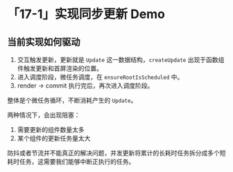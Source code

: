 # 「17-1」实现同步更新 Demo

## 当前实现如何驱动

1. 交互触发更新，更新就是 `Update` 这一数据结构，`createUpdate` 出现于函数组件触发更新和首屏渲染的位置。
1. 进入调度阶段，微任务调度，在 `ensureRootIsScheduled` 中。
1. render -> commit 执行完后，再次进入调度阶段。

整体是个微任务循环，不断消耗产生的 `Update`。

两种情况下，会出现阻塞：

1. 需要更新的组件数量太多
1. 某个组件的更新任务量太大

防抖或者节流并不能真正的解决问题，并发更新将累计的长耗时任务拆分成多个短耗时任务，这需要我们能够中断正执行的任务。
